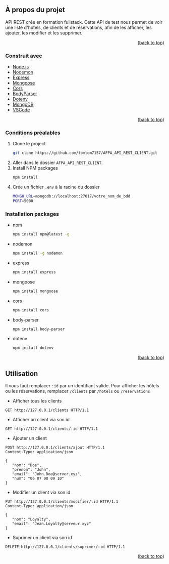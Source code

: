 <div id="top"></div>

<!-- ABOUT THE PROJECT -->
## À propos du projet

API REST crée en formation fullstack. Cette API de test nous permet de voir une liste d'hôtels, de clients et de réservations, afin de les afficher, les ajouter, les modifier et les supprimer.

<p align="right">(<a href="#top">back to top</a>)</p>

### Construit avec

* [Node.js](https://nodejs.org/fr/)
* [Nodemon](https://www.npmjs.com/package/nodemon)
* [Express](https://www.npmjs.com/package/express)
* [Mongoose](https://www.npmjs.com/package/mongoose)
* [Cors](https://www.npmjs.com/package/cors)
* [BodyParser](https://www.npmjs.com/package/body-parser)
* [Dotenv](https://www.npmjs.com/package/dotenv)
* [MongoDB](https://www.mongodb.com/try/download/community)
* [VSCode](https://code.visualstudio.com/)

<p align="right">(<a href="#top">back to top</a>)</p>

<!-- GETTING STARTED -->

### Conditions préalables

1. Clone le project
   ```sh
   git clone https://github.com/tomtom7157/AFPA_API_REST_CLIENT.git
   ```
2. Aller dans le dossier `AFPA_API_REST_CLIENT`.
3. Install NPM packages
   ```sh
   npm install
   ```
3. Crée un fichier `.env` à la racine du dossier
   ```sh
   MONGO_URL=mongodb://localhost:27017/votre_nom_de_bdd
   PORT=5000
   ```

### Installation packages

* npm
  ```sh
  npm install npm@latest -g
  ```
* nodemon
  ```sh
  npm install -g nodemon
  ```
* express
  ```sh
  npm install express
  ```
* mongoose
  ```sh
  npm install mongoose
  ```
* cors
  ```sh
  npm install cors
  ```
* body-parser
  ```sh
  npm install body-parser
  ```
* dotenv
  ```sh
  npm install dotenv
  ```

<p align="right">(<a href="#top">back to top</a>)</p>



<!-- USAGE EXAMPLES -->
## Utilisation

Il vous faut remplacer `:id` par un identifiant valide.
Pour afficher les hôtels ou les réservations, remplacer `/clients` par `/hotels` ou `/reservations`

* Afficher tous les clients
 ```http
 GET http://127.0.0.1/clients HTTP/1.1
 ```

* Afficher un client via son id
 ```http
 GET http://127.0.0.1/clients/:id HTTP/1.1
 ```

* Ajouter un client
 ```http
 POST http://127.0.0.1/clients/ajout HTTP/1.1
 Content-Type: application/json

 {
    "nom": "Doe",
    "prenom": "John",
    "email": "John.Doe@server.xyz",
    "num": "06 07 08 09 10"
 }
 ```

* Modifier un client via son id
 ```http
 PUT http://127.0.0.1/clients/modifier/:id HTTP/1.1
 Content-Type: application/json

 {
    "nom": "Loyalty",
    "email": "Jean.Loyalty@serveur.xyz"
 }
 ```
* Suprimer un client via son id
 ```http
 DELETE http://127.0.0.1/clients/suprimer/:id HTTP/1.1
 ```

<p align="right">(<a href="#top">back to top</a>)</p>
